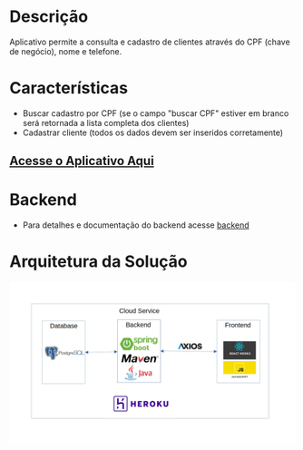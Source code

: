 # Descrição
Aplicativo permite a consulta e cadastro de clientes através do CPF (chave de negócio), nome e telefone.
# Características
- Buscar cadastro por CPF (se o campo "buscar CPF" estiver em branco será retornada a lista completa dos clientes)
- Cadastrar cliente (todos os dados devem ser inseridos corretamente)
## [Acesse o Aplicativo Aqui](https://teste-vivo-frontend.herokuapp.com/)
# Backend
- Para detalhes e documentação do backend acesse [backend](https://github.com/rafaeuz/vivoBack)

# Arquitetura da Solução
![arquitetura](./arquitetura.jpg)
